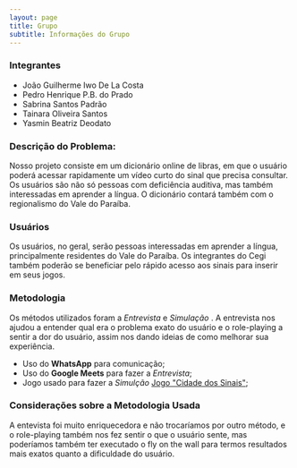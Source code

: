 ```yaml
---
layout: page
title: Grupo
subtitle: Informações do Grupo
---
```


### Integrantes 

- João Guilherme Iwo De La Costa
- Pedro Henrique P.B. do Prado
- Sabrina Santos Padrão
- Tainara Oliveira Santos
- Yasmin Beatriz Deodato

### Descrição do Problema:

Nosso projeto consiste em um dicionário online de libras, em que o usuário poderá acessar rapidamente um vídeo curto do sinal que precisa consultar. Os usuários são não só pessoas com deficiência auditiva, mas também interessadas em aprender a língua. O dicionário contará também com o regionalismo do Vale do Paraíba.

### Usuários
Os usuários, no geral, serão pessoas interessadas em aprender a língua, principalmente residentes do Vale do Paraíba. Os integrantes do Cegi também poderão se beneficiar pelo rápido acesso aos sinais para inserir em seus jogos.


### Metodologia

Os métodos utilizados foram a _Entrevista_  e _Simulação_ . A entrevista nos ajudou a entender qual era o problema exato do usuário e o role-playing a sentir a dor do usuário, assim nos dando ideias de como melhorar sua experiência.

* Uso do **WhatsApp** para comunicação;
* Uso do **Google Meets** para fazer a _Entrevista_;
* Jogo usado para fazer a  _Simulção_ [Jogo "Cidade dos Sinais"](https://cegi.unifesp.br/cidade-dos-sinais);

### Considerações sobre a Metodologia Usada
A entevista foi muito enriquecedora e não trocaríamos por outro método, e o role-playing também nos fez sentir o que o usuário sente, mas poderíamos também ter executado o fly on the wall para termos resultados mais exatos quanto a dificuldade do usuário.